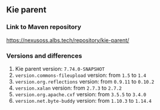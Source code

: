 ## Kie parent
### Link to Maven repository
https://nexusoss.albs.tech/repository/kie-parent/
### Versions and differences
1. Kie parent version: `7.74.0-SNAPSHOT`
2. `version.commons-fileupload` version: from `1.5` to `1.4`
3. `version.org.reflections` version: from `0.9.11` to `0.10.2`
4. `version.xalan` version: from `2.7.3` to `2.7.2`
5. `version.org.apache.cxf` version: from `3.5.5` to `3.4.0`
6. `version.net.byte-buddy` version: from `1.10.3` to `1.14.4`
